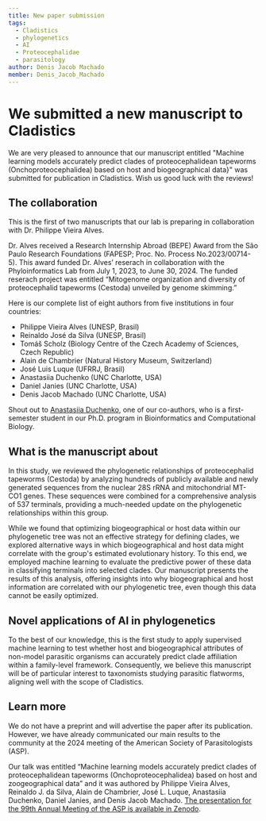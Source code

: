 ```yaml
---
title: New paper submission
tags:
  - Cladistics
  - phylogenetics
  - AI
  - Proteocephalidae
  - parasitology
author: Denis Jacob Machado
member: Denis_Jacob_Machado
---
```


# We submitted a new manuscript to Cladistics

We are very pleased to announce that our manuscript entitled "Machine learning models accurately predict clades of proteocephalidean tapeworms (Onchoproteocephalidea) based on host and biogeographical data}" was submitted for publication in Cladistics. Wish us good luck with the reviews!

## The collaboration

This is the first of two manuscripts that our lab is preparing in collaboration with Dr. Philippe Vieira Alves.

Dr. Alves received a Research Internship Abroad (BEPE) Award from the São Paulo Research Foundations (FAPESP; Proc. No. Process No.2023/00714-5). This award funded Dr. Alves’ reserach in collaboration with the Phyloinformatics Lab from July 1, 2023, to June 30, 2024. The funded reserach project was entitled “Mitogenome organization and diversity of proteocephalid tapeworms (Cestoda) unveiled by genome skimming.”

Here is our complete list of eight authors from five institutions in four countries:

- Philippe Vieira Alves (UNESP, Brasil)
- Reinaldo José da Silva (UNESP, Brasil)
- Tomáš Scholz (Biology Centre of the Czech Academy of Sciences, Czech Republic)
- Alain de Chambrier (Natural History Museum, Switzerland)
- José Luis Luque (UFRRJ, Brasil)
- Anastasiia Duchenko (UNC Charlotte, USA)
- Daniel Janies (UNC Charlotte, USA)
- Denis Jacob Machado (UNC Charlotte, USA)

Shout out to [Anastasiia Duchenko](https://phyloinformatics.com/members/Anastasiia_Duchenko.html), one of our co-authors, who is a first-semester student in our Ph.D. program in Bioinformatics and Computational Biology.

## What is the manuscript about

In this study, we reviewed the phylogenetic relationships of proteocephalid tapeworms (Cestoda) by analyzing hundreds of publicly available and newly generated sequences from the nuclear 28S rRNA and mitochondrial MT-CO1 genes. These sequences were combined for a comprehensive analysis of 537 terminals, providing a much-needed update on the phylogenetic relationships within this group.

While we found that optimizing biogeographical or host data within our phylogenetic tree was not an effective strategy for defining clades, we explored alternative ways in which biogeographical and host data might correlate with the group's estimated evolutionary history. To this end, we employed machine learning to evaluate the predictive power of these data in classifying terminals into selected clades. Our manuscript presents the results of this analysis, offering insights into why biogeographical and host information are correlated with our phylogenetic tree, even though this data cannot be easily optimized.

## Novel applications of AI in phylogenetics

To the best of our knowledge, this is the first study to apply supervised machine learning to test whether host and biogeographical attributes of non-model parasitic organisms can accurately predict clade affiliation within a family-level framework. Consequently, we believe this manuscript will be of particular interest to taxonomists studying parasitic flatworms, aligning well with the scope of Cladistics.

## Learn more

We do not have a preprint and will advertise the paper after its publication. However, we have already communicated our main results to the community at the 2024 meeting of the American Society of Parasitologists (ASP).

Our talk was entitled “Machine learning models accurately predict clades of proteocephalidean tapeworms (Onchoproteocephalidea) based on host and zoogeographical data” and it was authored by Philippe Vieira Alves, Reinaldo J. da Silva, Alain de Chambrier, José L. Luque, Anastasiia Duchenko, Daniel Janies, and Denis Jacob Machado. [The presentation for the 99th Annual Meeting of the ASP is available in Zenodo](https://zenodo.org/records/11307234).